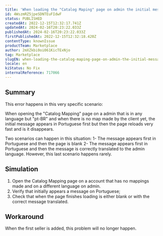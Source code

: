 ```yaml
---
title: 'When loading the "Catalog Maping" page on admin the initial message is not translated'
id: 4WszmRZ5jpeSDNTEuFIdwF
status: PUBLISHED
createdAt: 2022-12-15T12:32:17.741Z
updatedAt: 2024-02-16T20:23:22.033Z
publishedAt: 2024-02-16T20:23:22.033Z
firstPublishedAt: 2022-12-15T12:32:18.420Z
contentType: knownIssue
productTeam: Marketplace
author: 2mXZkbi0oi061KicTExNjo
tag: Marketplace
slugEN: when-loading-the-catalog-maping-page-on-admin-the-initial-message-is-not-translated
locale: en
kiStatus: No Fix
internalReference: 717066
---
```


## Summary



This error happens in this very specific scenario:

When opening the "Catalog Mapping" page on a admin that is in any language but "pt-BR" and when there is no map made by the client yet, the initial message appears in Portuguese first but then the page reloads very fast and is it disappears.

Two scenarios can happen in this situation:
1- The message appears first in Portuguese and then the page is blank
2- The message appears first in Portuguese and then the message is correctly translated to the admin language. However, this last scenario happens rarely.


##

## Simulation




1. Open the Catalog Mapping page on a account that has no mappings made and on a different language on admin.
2. Verify that initially appears a message on Portuguese;
3. Check that when the page finishes loading is either blank or with the correct message translated.


##

## Workaround



When the first seller is added, this problem will no longer happen.

